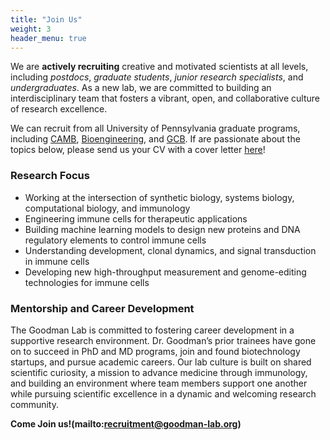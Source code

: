 ```yaml
---
title: "Join Us"
weight: 3
header_menu: true
---
```

We are **actively recruiting** creative and motivated scientists at all levels, including *postdocs*, *graduate students*, *junior research specialists*, and *undergraduates*. As a new lab, we are committed to building an interdisciplinary team that fosters a vibrant, open, and collaborative culture of research excellence.

We can recruit from all University of Pennsylvania graduate programs, including [CAMB](https://www.med.upenn.edu/camb/), [Bioengineering](https://be.seas.upenn.edu/), and [GCB](https://www.med.upenn.edu/gcb/).  If are passionate about the topics below, please send us your CV with a cover letter [here](mailto:recruitment@goodman-lab.org)!

### Research Focus
* Working at the intersection of synthetic biology, systems biology, computational biology, and immunology
* Engineering immune cells for therapeutic applications
* Building machine learning models to design new proteins and DNA regulatory elements to control immune cells
* Understanding development, clonal dynamics, and signal transduction in immune cells
* Developing new high-throughput measurement and genome-editing technologies for immune cells

### Mentorship and Career Development
The Goodman Lab is committed to fostering career development in a supportive research environment. Dr. Goodman’s prior trainees have gone on to succeed in PhD and MD programs, join and found biotechnology startups, and pursue academic careers. Our lab culture is built on shared scientific curiosity, a mission to advance medicine through immunology, and building an environment where team members support one another while pursuing scientific excellence in a dynamic and welcoming research community.

**Come Join us!(mailto:recruitment@goodman-lab.org)**
